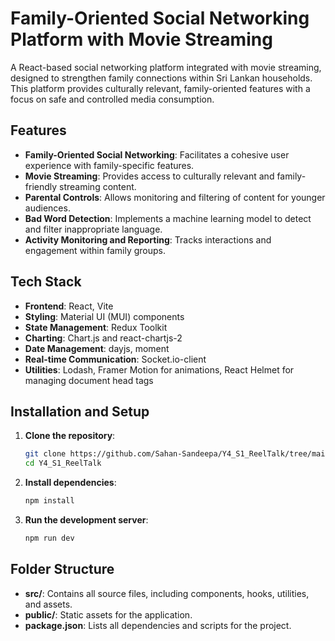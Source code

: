 # Family-Oriented Social Networking Platform with Movie Streaming

A React-based social networking platform integrated with movie streaming, designed to strengthen family connections within Sri Lankan households. This platform provides culturally relevant, family-oriented features with a focus on safe and controlled media consumption.

## Features
- **Family-Oriented Social Networking**: Facilitates a cohesive user experience with family-specific features.
- **Movie Streaming**: Provides access to culturally relevant and family-friendly streaming content.
- **Parental Controls**: Allows monitoring and filtering of content for younger audiences.
- **Bad Word Detection**: Implements a machine learning model to detect and filter inappropriate language.
- **Activity Monitoring and Reporting**: Tracks interactions and engagement within family groups.

## Tech Stack
- **Frontend**: React, Vite
- **Styling**: Material UI (MUI) components
- **State Management**: Redux Toolkit
- **Charting**: Chart.js and react-chartjs-2
- **Date Management**: dayjs, moment
- **Real-time Communication**: Socket.io-client
- **Utilities**: Lodash, Framer Motion for animations, React Helmet for managing document head tags

## Installation and Setup

1. **Clone the repository**:
   ```bash
   git clone https://github.com/Sahan-Sandeepa/Y4_S1_ReelTalk/tree/main
   cd Y4_S1_ReelTalk
2. **Install dependencies**:
   ```bash
   npm install
3. **Run the development server**:
   ```bash
   npm run dev

## Folder Structure
- **src/**: Contains all source files, including components, hooks, utilities, and assets.
- **public/**: Static assets for the application.
- **package.json**: Lists all dependencies and scripts for the project.
